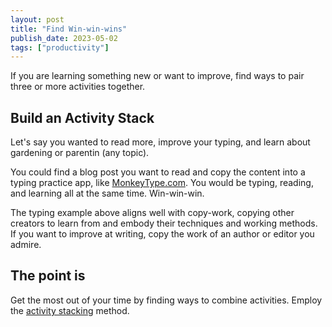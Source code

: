 ```yaml
---
layout: post
title: "Find Win-win-wins"
publish_date: 2023-05-02
tags: ["productivity"]
---
```


If you are learning something new or want to improve, find ways to pair three or more activities together.

## Build an Activity Stack

Let's say you wanted to read more, improve your typing, and learn about gardening or parentin (any topic).

You could find a blog post you want to read and copy the content into a typing practice app, like [MonkeyType.com](https://monkeytype.com). You would be typing, reading, and learning all at the same time. Win-win-win.

The typing example above aligns well with copy-work, copying other creators to learn from and embody their techniques and working methods. If you want to improve at writing, copy the work of an author or editor you admire.

## The point is

Get the most out of your time by finding ways to combine activities. Employ the [activity stacking](/glossary#activity-stacking) method.
